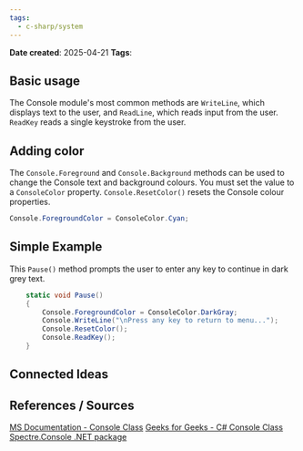 ```yaml
---
tags:
  - c-sharp/system
---
```


**Date created**: 2025-04-21
**Tags**: 

## Basic usage

The Console module's most common methods are `WriteLine`, which displays text to the user, and `ReadLine`, which reads input from the user. `ReadKey` reads a single keystroke from the user.

## Adding color

The `Console.Foreground` and `Console.Background` methods can be used to change the Console text and background colours. You must set the value to a `ConsoleColor` property. `Console.ResetColor()` resets the Console colour properties.

```C#
Console.ForegroundColor = ConsoleColor.Cyan;
```

## Simple Example

This `Pause()` method prompts the user to enter any key to continue in dark grey text.

```C#
    static void Pause()
    {
        Console.ForegroundColor = ConsoleColor.DarkGray;
        Console.WriteLine("\nPress any key to return to menu...");
        Console.ResetColor();
        Console.ReadKey();
    }
```

## Connected Ideas


## References / Sources

[MS Documentation - Console Class](https://learn.microsoft.com/en-us/dotnet/api/system.console?view=net-9.0)
[Geeks for Geeks - C# Console Class](https://www.geeksforgeeks.org/console-class-in-c-sharp/)
[Spectre.Console .NET package](https://spectreconsole.net/)

